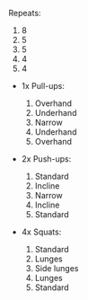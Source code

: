 Repeats:
1. 8
2. 5
3. 5
4. 4
5. 4 

- 1x Pull-ups:
	1. Overhand    
	2. Underhand    
	3. Narrow    
	4. Underhand    
	5. Overhand     

- 2x Push-ups:
	1. Standard    
	2. Incline    
	3. Narrow    
	4. Incline    
	5. Standard  

- 4x Squats:
	1. Standard    
	2. Lunges    
	3. Side lunges    
	4. Lunges    
	5. Standard